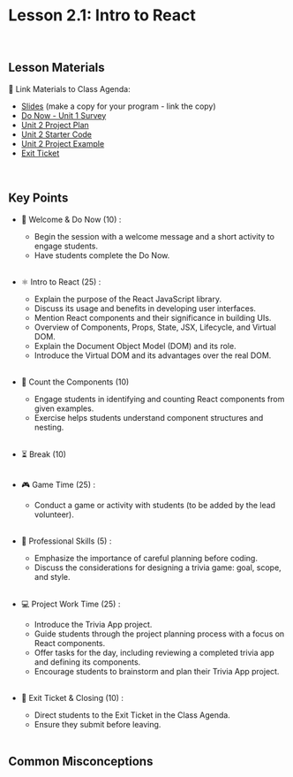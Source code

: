 # Lesson 2.1: Intro to React

<br>

## Lesson Materials

📖 Link Materials to Class Agenda:
- [Slides](https://docs.google.com/presentation/d/12DHAWTK9gPYoZkD0Ry_OHBCo38iJMjMYTNnqGum-hYk/edit?usp=sharing) (make a copy for your program - link the copy)
- [Do Now - Unit 1 Survey](https://forms.gle/Qr2GoYs7JqASyVwW8)
- [Unit 2 Project Plan](https://docs.google.com/document/d/19vMZ4mt0Qv0xn42BaK-Lo67ufpCPt2X0kvzaAU2UEGU/edit?usp=sharing)
- [Unit 2 Starter Code](https://github.com/itscodenation/flw2-trivia-23-24-starter)
- [Unit 2 Project Example](https://csb-etsuz6.netlify.app/)
- [Exit Ticket](https://forms.gle/Wt63zfCcQvvWZ7c39)

<br>

## Key Points

- 👋 Welcome & Do Now (10) :
    - Begin the session with a welcome message and a short activity to engage students.
    - Have students complete the Do Now.<br><br>

- ⚛ Intro to React (25) :
    - Explain the purpose of the React JavaScript library.
    - Discuss its usage and benefits in developing user interfaces.
    - Mention React components and their significance in building UIs.
    - Overview of Components, Props, State, JSX, Lifecycle, and Virtual DOM.
    - Explain the Document Object Model (DOM) and its role.
    - Introduce the Virtual DOM and its advantages over the real DOM.<br><br>

- 🔢 Count the Components (10)
    - Engage students in identifying and counting React components from given examples.
    - Exercise helps students understand component structures and nesting.<br><br>

- ⏳ Break (10)<br><br>

- 🎮 Game Time (25) :
    - Conduct a game or activity with students (to be added by the lead volunteer).<br><br>

- 🧐 Professional Skills (5) :
    - Emphasize the importance of careful planning before coding.
    - Discuss the considerations for designing a trivia game: goal, scope, and style.<br><br>

- 💻 Project Work Time (25) :
    - Introduce the Trivia App project.
    - Guide students through the project planning process with a focus on React components.
    - Offer tasks for the day, including reviewing a completed trivia app and defining its components.
    - Encourage students to brainstorm and plan their Trivia App project.<br><br>

- 👋 Exit Ticket & Closing (10) :
    - Direct students to the Exit Ticket in the Class Agenda.
    - Ensure they submit before leaving.<br><br>


## Common Misconceptions
